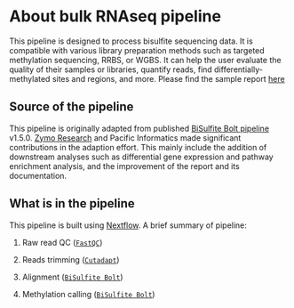 # About bulk RNAseq pipeline 
This pipeline is designed to process bisulfite sequencing data. It is compatible with various library preparation methods such as targeted methylation sequencing, RRBS, or WGBS. It can help the user evaluate the quality of their samples or libraries, quantify reads, find differentially-methylated sites and regions, and more. Please find the sample report [here](https://zymo-research.github.io/pipeline-resources/reports/BSBolt_sample_report.html)

## Source of the pipeline
This pipeline is originally adapted from published [BiSulfite Bolt pipeline](https://github.com/NuttyLogic/BSBolt/releases) v1.5.0. [Zymo Research](https://www.zymoresearch.com) and Pacific Informatics made significant contributions in the adaption effort. This mainly include the addition of downstream analyses such as differential gene expression and pathway enrichment analysis, and the improvement of the report and its documentation.

## What is in the pipeline
This pipeline is built using [Nextflow](https://www.nextflow.io/). A brief summary of pipeline:

1. Raw read QC ([`FastQC`](https://www.bioinformatics.babraham.ac.uk/projects/fastqc/))

2. Reads trimming ([`Cutadapt`](https://cutadapt.readthedocs.io/en/stable/))
3. Alignment ([`BiSulfite Bolt`](https://bsbolt.readthedocs.io/en/latest/align/))
4. Methylation calling ([`BiSulfite Bolt`](https://bsbolt.readthedocs.io/en/latest/methylation_calling/))
